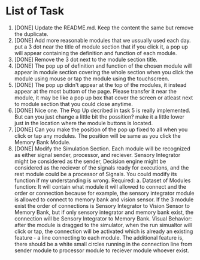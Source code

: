 # List of Task
1. [DONE] Update the README.md. Keep the content the same but remove the duplicate.
2. [DONE] Add more reasonable modules that we ussually used each day. put a 3 dot near the title of module section that if you click it, a pop up will appear containing the definition and function of each module.
3. [DONE] Remove the 3 dot next to the module section title.
4. [DONE] The pop up of definition and function of the chosen module will appear in module section covering the whole section when you click the module using mouse or tap the module using the touchscreen.
5. [DONE] The pop up didn't appear at the top of the modules, it instead appear at the most buttom of the page. Please transfer it near the module, it may be like a pop up box that cover the screen or atleast next to module section that you could close anytime.
6. [DONE] Nice one. The Pop Up decribed in task 5 is really implemented. But can you just change a little bit the possition? make it a little lower just in the location where the module buttons is located.
7. [DONE] Can you make the position of the pop up fixed to all when you click or tap any modules. The position will be same as you click the Memory Bank Module.
8. [DONE] Modify the Simulation Section. Each module will be recognized as either signal sender, processor, and reciever. Sensory Integrator might be considered as the sender, Decision engine might be considered as the reciever of the signals ready for executions, and the rest module could be a processor of Signals. You could modify its function if my understanding is wrong. Required: a. Dataset of Modules function: It will contain what module it will allowed to connect and the order or connection because for example, the sensory integrator module is allowed to connect to memory bank and vision sensor. If the 3 module exist the order of connections is Sensory Integrator to Vision Sensor to Memory Bank, but if only sensory integrator and memory bank exist, the connection will be Sensory Integrator to Memory Bank. Visual Behavior: after the module is dragged to the simulator, when the run simualtor will click or tap, the connection will be activated which is already an existing feature - a line connecting to each module. The additional feature is, there should be a white small circles running in the connection line from sender module to processor module to reciever module whoever exist.
